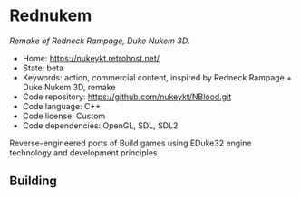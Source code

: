 # Rednukem

_Remake of Redneck Rampage, Duke Nukem 3D._

- Home: https://nukeykt.retrohost.net/
- State: beta
- Keywords: action, commercial content, inspired by Redneck Rampage + Duke Nukem 3D, remake
- Code repository: https://github.com/nukeykt/NBlood.git
- Code language: C++
- Code license: Custom
- Code dependencies: OpenGL, SDL, SDL2

Reverse-engineered ports of Build games using EDuke32 engine technology and development principles

## Building

